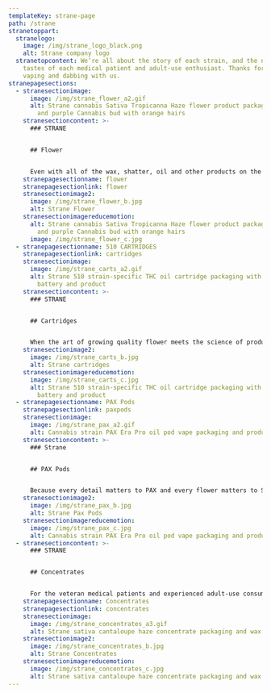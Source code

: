 ```yaml
---
templateKey: strane-page
path: /strane
stranetoppart:
  stranelogo:
    image: /img/strane_logo_black.png
    alt: Strane company logo
  stranetopcontent: We’re all about the story of each strain, and the needs and
    tastes of each medical patient and adult-use enthusiast. Thanks for smoking,
    vaping and dabbing with us.
stranepagesections:
  - stranesectionimage:
      image: /img/strane_flower_a2.gif
      alt: Strane cannabis Sativa Tropicanna Haze flower product packaging and green
        and purple Cannabis bud with orange hairs
    stranesectioncontent: >-
      ### STRANE


      ## Flower


      Even with all of the wax, shatter, oil and other products on the market – yes, we have some good ones, too – there’s nothing more classic than flower. In case you’re picturing a tulip or a daffodil, we mean that furry, smelly stuff that makes you feel good.
    stranepagesectionname: flower
    stranepagesectionlink: flower
    stranesectionimage2:
      image: /img/strane_flower_b.jpg
      alt: Strane Flower
    stranesectionimagereducemotion:
      alt: Strane cannabis Sativa Tropicanna Haze flower product packaging and green
        and purple Cannabis bud with orange hairs
      image: /img/strane_flower_c.jpg
  - stranepagesectionname: 510 CARTRIDGES
    stranepagesectionlink: cartridges
    stranesectionimage:
      image: /img/strane_carts_a2.gif
      alt: Strane 510 strain-specific THC oil cartridge packaging with and without
        battery and product
    stranesectioncontent: >-
      ### STRANE


      ## Cartridges


      When the art of growing quality flower meets the science of producing premium extracts, oil is one of the magical results. Strane’s 510 oil cartridges, with or without the battery, are all strain-specific and celebrate the essence of the plant itself.
    stranesectionimage2:
      image: /img/strane_carts_b.jpg
      alt: Strane cartridges
    stranesectionimagereducemotion:
      image: /img/strane_carts_c.jpg
      alt: Strane 510 strain-specific THC oil cartridge packaging with and without
        battery and product
  - stranepagesectionname: PAX Pods
    stranepagesectionlink: paxpods
    stranesectionimage:
      image: /img/strane_pax_a2.gif
      alt: Cannabis strain PAX Era Pro oil pod vape packaging and product
    stranesectioncontent: >-
      ### Strane


      ## PAX Pods


      Because every detail matters to PAX and every flower matters to Strane, each PAX Era Pro pod is strain-specific. It’s made from pure, natural distillate that combines the gifts of mother nature (especially her tasty terpenes) with the advances of science.
    stranesectionimage2:
      image: /img/strane_pax_b.jpg
      alt: Strane Pax Pods
    stranesectionimagereducemotion:
      image: /img/strane_pax_c.jpg
      alt: Cannabis strain PAX Era Pro oil pod vape packaging and product
  - stranesectioncontent: >-
      ### STRANE


      ## Concentrates


      For the veteran medical patients and experienced adult-use consumers out there, Strane concentrates are potent alternatives to flower. What starts with a seed, goes through the lab and ends up in a dab rig on a nightstand near you.
    stranepagesectionname: Concentrates
    stranepagesectionlink: concentrates
    stranesectionimage:
      image: /img/strane_concentrates_a3.gif
      alt: Strane sativa cantaloupe haze concentrate packaging and wax
    stranesectionimage2:
      image: /img/strane_concentrates_b.jpg
      alt: Strane Concentrates
    stranesectionimagereducemotion:
      image: /img/strane_concentrates_c.jpg
      alt: Strane sativa cantaloupe haze concentrate packaging and wax
---
```

